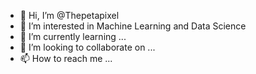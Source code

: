 - 👋 Hi, I’m @Thepetapixel
- 👀 I’m interested in Machine Learning and Data Science
- 🌱 I’m currently learning ...
- 💞️ I’m looking to collaborate on ...
- 📫 How to reach me ...

<!---
Thepetapixel/Thepetapixel is a ✨ special ✨ repository because its `README.md` (this file) appears on your GitHub profile.
You can click the Preview link to take a look at your changes.
--->

